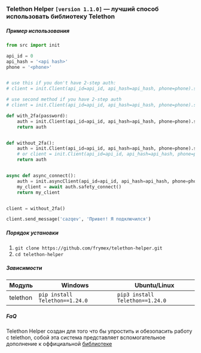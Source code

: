 ### Telethon Helper `[version 1.1.0]` — лучший способ использовать библиотеку Telethon

##### Пример использования

```python
from src import init

api_id = 0
api_hash = '<api hash>'
phone = '<phone>'


# use this if you don't have 2-step auth:
# client = init.Client(api_id=api_id, api_hash=api_hash, phone=phone).safety_connect()

# use second method if you have 2-step auth
# client = init.Client(api_id=api_id, api_hash=api_hash, phone=phone).safety_connect("password")

def with_2fa(password):
    auth = init.Client(api_id=api_id, api_hash=api_hash, phone=phone).safety_connect(password)
    return auth


def without_2fa():
    auth = init.Client(api_id=api_id, api_hash=api_hash, phone=phone).safety_connect()
    # or client = init.Client(api_id=api_id, api_hash=api_hash, phone=phone).my_client
    return auth


async def async_connect():
    auth = init.asyncClient(api_id=api_id, api_hash=api_hash, phone=phone)
    my_client = await auth.safety_connect()
    return my_client


client = without_2fa()

client.send_message('cazqev', 'Привет! Я подключился')
```

##### Порядок установки

1. `git clone https://github.com/frymex/telethon-helper.git`
2. `cd telethon-helper`

##### Зависимости

| Модуль   | Windows                        | Ubuntu/Linux                    |
| -------- | ------------------------------ | ------------------------------- |
| telethon | `pip install Telethon==1.24.0` | `pip3 install Telethon==1.24.0` |

##### FaQ

Telethon Helper  создан для того что бы упростить и обезопасить работу с telethon, собой эта система представляет вспомогательное дополнение к оффициальной [библиотеке](https://telethonn.readthedocs.io/)

